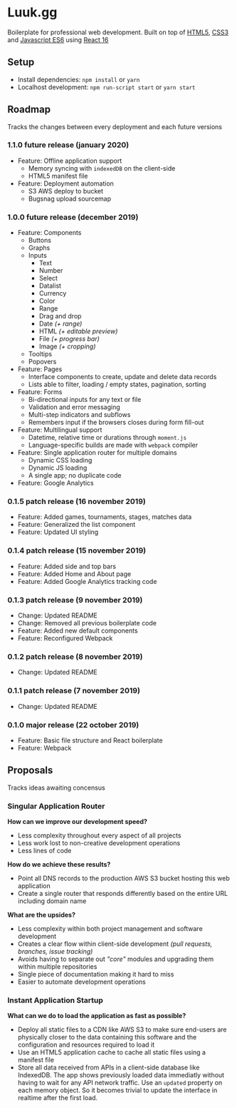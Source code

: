 # Luuk.gg

Boilerplate for professional web development. Built on top of [HTML5](https://developer.mozilla.org/en-US/docs/Web/HTML), [CSS3](https://developer.mozilla.org/en-US/docs/Web/CSS) and [Javascript ES6](https://developer.mozilla.org/en-US/docs/Web/Javascript) using [React 16](https://reactjs.org/docs/react-api.html)

## **Setup**

- Install dependencies: `npm install` or `yarn`
- Localhost development: `npm run-script start` or `yarn start`

## **Roadmap**

Tracks the changes between every deployment and each future versions

### **1.1.0 future release (january 2020)**

- Feature: Offline application support
  - Memory syncing with `indexedDB` on the client-side
  - HTML5 manifest file
- Feature: Deployment automation
  - S3 AWS deploy to bucket
  - Bugsnag upload sourcemap

### **1.0.0 future release (december 2019)**

- Feature: Components
  - Buttons
  - Graphs
  - Inputs
    - Text
    - Number
    - Select
    - Datalist
    - Currency
    - Color
    - Range
    - Drag and drop
    - Date _(+ range)_
    - HTML _(+ editable preview)_
    - File _(+ progress bar)_
    - Image _(+ cropping)_
  - Tooltips
  - Popovers
- Feature: Pages
  - Interface components to create, update and delete data records
  - Lists able to filter, loading / empty states, pagination, sorting
- Feature: Forms
  - Bi-directional inputs for any text or file
  - Validation and error messaging
  - Multi-step indicators and subflows
  - Remembers input if the browsers closes during form fill-out
- Feature: Multilingual support
  - Datetime, relative time or durations through `moment.js`
  - Language-specific builds are made with `webpack` compiler
- Feature: Single application router for multiple domains
  - Dynamic CSS loading
  - Dynamic JS loading
  - A single app; no duplicate code
- Feature: Google Analytics

### **0.1.5 patch release (16 november 2019)**

- Feature: Added games, tournaments, stages, matches data
- Feature: Generalized the list component
- Feature: Updated UI styling

### **0.1.4 patch release (15 november 2019)**

- Feature: Added side and top bars
- Feature: Added Home and About page
- Feature: Added Google Analytics tracking code

### **0.1.3 patch release (9 november 2019)**

- Change: Updated README
- Change: Removed all previous boilerplate code
- Feature: Added new default components
- Feature: Reconfigured Webpack

### **0.1.2 patch release (8 november 2019)**

- Change: Updated README

### **0.1.1 patch release (7 november 2019)**

- Change: Updated README

### **0.1.0 major release (22 october 2019)**

- Feature: Basic file structure and React boilerplate
- Feature: Webpack

## **Proposals**

Tracks ideas awaiting concensus

### **Singular Application Router**

**How can we improve our development speed?**

- Less complexity throughout every aspect of all projects
- Less work lost to non-creative development operations
- Less lines of code

**How do we achieve these results?**

- Point all DNS records to the production AWS S3 bucket hosting this web application
- Create a single router that responds differently based on the entire URL including domain name

**What are the upsides?**

- Less complexity within both project management and software development
- Creates a clear flow within client-side development _(pull requests, branches, issue tracking)_
- Avoids having to separate out _"core"_ modules and upgrading them within multiple repositories
- Single piece of documentation making it hard to miss
- Easier to automate development operations

### **Instant Application Startup**

**What can we do to load the application as fast as possible?**

- Deploy all static files to a CDN like AWS S3 to make sure end-users are physically closer to the data containing this software and the configuration and resources required to load it
- Use an HTML5 application cache to cache all static files using a manifest file
- Store all data received from APIs in a client-side database like IndexedDB. The app shows previously loaded data immediatly without having to wait for any API network traffic. Use an `updated` property on each memory object. So it becomes trivial to update the interface in realtime after the first load.
